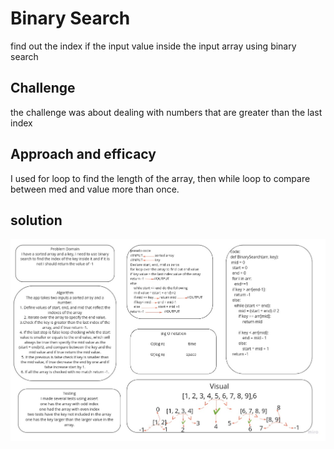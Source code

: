 # Binary Search

find out the index if the input value inside the input array using binary search

## Challenge

the challenge was about dealing with numbers that are greater than the last index

## Approach and efficacy

I used for loop to find the length of the array, then while loop to compare between med and value more than once.

## solution

![White_Board](Assets/Binary.jpg)
